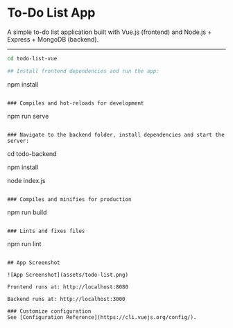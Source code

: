 # To-Do List App

A simple to-do list application built with Vue.js (frontend) and Node.js + Express + MongoDB (backend).

---

```bash
cd todo-list-vue

## Install frontend dependencies and run the app:
```
npm install
```

### Compiles and hot-reloads for development
```
npm run serve
```

### Navigate to the backend folder, install dependencies and start the server:
```
cd todo-backend

npm install

node index.js
```

### Compiles and minifies for production
```
npm run build
```

### Lints and fixes files
```
npm run lint
```

## App Screenshot

![App Screenshot](assets/todo-list.png)

Frontend runs at: http://localhost:8080

Backend runs at: http://localhost:3000

### Customize configuration
See [Configuration Reference](https://cli.vuejs.org/config/).
